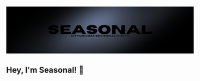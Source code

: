 ![Banner](https://github.com/SeasonalKirito/SeasonalKirito/blob/main/seasonal_v2.png?raw=true)
## Hey, I'm Seasonal! 👋
